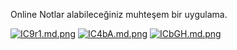 Online Notlar alabileceğiniz muhteşem bir uygulama.

[![IC9r1.md.png](https://i.imgyukle.com/2018/11/06/IC9r1.md.png)](https://imgyukle.com/i/IC9r1)
[![IC4bA.md.png](https://i.imgyukle.com/2018/11/06/IC4bA.md.png)](https://imgyukle.com/i/IC4bA)
[![ICbGH.md.png](https://i.imgyukle.com/2018/11/06/ICbGH.md.png)](https://imgyukle.com/i/ICbGH)
